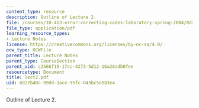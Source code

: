 ```yaml
---
content_type: resource
description: Outline of Lecture 2.
file: /courses/18-413-error-correcting-codes-laboratory-spring-2004/8d27b48c99dd3ace95fc045bc5a583e4_lect2.pdf
file_type: application/pdf
learning_resource_types:
- Lecture Notes
license: https://creativecommons.org/licenses/by-nc-sa/4.0/
ocw_type: OCWFile
parent_title: Lecture Notes
parent_type: CourseSection
parent_uid: c2566f19-17cc-4273-5d12-16a28adb0fee
resourcetype: Document
title: lect2.pdf
uid: 8d27b48c-99dd-3ace-95fc-045bc5a583e4
---
```

Outline of Lecture 2.